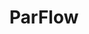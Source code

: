 ---
layout: page
title: ParFlow
sponsors: parflow
show_sidebar: false
menubar: softwares
hero_image: /../img/black.jpg
hero_height: is_fullheight
---
